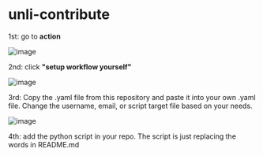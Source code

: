 # unli-contribute

1st: go to **action**

![image](https://github.com/user-attachments/assets/b9b53772-86dc-436d-8c2b-523f1c45caf6)

2nd: click **"setup workflow yourself"**

![image](https://github.com/user-attachments/assets/028765d0-889f-4b7d-ba52-b53461791580)

3rd: Copy the .yaml file from this repository and paste it into your own .yaml file. Change the username, email, or script target file based on your needs.

![image](https://github.com/user-attachments/assets/b4ecd954-c519-4ce2-9e88-3eb9a1bc9926)

4th: add the python script in your repo. The script is just replacing the words in README.md
